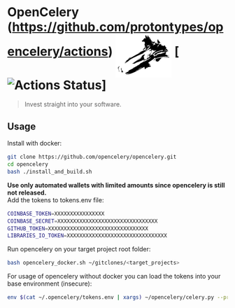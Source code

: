  

# OpenCelery (https://github.com/protontypes/opencelery/actions)  <img align="middle" src="./docs/celery_logo.svg" width="128"> [![Actions Status](https://github.com/protontypes/opencelery/workflows/docker_run/badge.svg)]    

> Invest straight into your software.

## Usage

Install with docker:

```bash
git clone https://github.com/opencelery/opencelery.git
cd opencelery
bash ./install_and_build.sh
```
__Use only automated wallets with limited amounts since opencelery is still not released.__       
Add the tokens to tokens.env file:

```bash
COINBASE_TOKEN=XXXXXXXXXXXXXXXX
COINBASE_SECRET=XXXXXXXXXXXXXXXXXXXXXXXXXXXXXXXX
GITHUB_TOKEN=XXXXXXXXXXXXXXXXXXXXXXXXXXXXXXXX
LIBRARIES_IO_TOKEN=XXXXXXXXXXXXXXXXXXXXXXXXXXXXXXXX
```

Run opencelery on your target project root folder:

```bash
bash opencelery_docker.sh ~/gitclones/<target_projects>
```

For usage of opencelery without docker you can load the tokens into your base environment (insecure):

```bash
env $(cat ~/.opencelery/tokens.env | xargs) ~/opencelery/celery.py --project=$PROJECT_DIR_TO_SCAN
```
